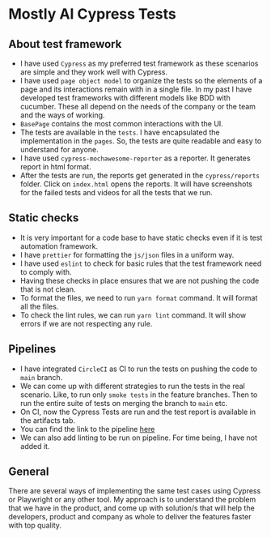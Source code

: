 # Mostly AI Cypress Tests

## About test framework

- I have used `Cypress` as my preferred test framework as these scenarios are simple and they work well with Cypress.
- I have used `page object model` to organize the tests so the elements of a page and its interactions remain with in a single file. In my past I have developed test frameworks with different models like BDD with cucumber. These all depend on the needs of the company or the team and the ways of working.
- `BasePage` contains the most common interactions with the UI.
- The tests are available in the `tests`. I have encapsulated the implementation in the `pages`. So, the tests are quite readable and easy to understand for anyone.
- I have used `cypress-mochawesome-reporter` as a reporter. It generates report in html format.
- After the tests are run, the reports get generated in the `cypress/reports` folder. Click on `index.html` opens the reports. It will have screenshots for the failed tests and videos for all the tests that we run.

## Static checks

- It is very important for a code base to have static checks even if it is test automation framework.
- I have `prettier` for formatting the `js/json` files in a uniform way.
- I have used `eslint` to check for basic rules that the test framework need to comply with.
- Having these checks in place ensures that we are not pushing the code that is not clean.
- To format the files, we need to run `yarn format` command. It will format all the files.
- To check the lint rules, we can run `yarn lint` command. It will show errors if we are not respecting any rule.

## Pipelines

- I have integrated `CircleCI` as CI to run the tests on pushing the code to `main` branch.
- We can come up with different strategies to run the tests in the real scenario. Like, to run only `smoke tests` in the feature branches. Then to run the entire suite of tests on merging the branch to `main` etc.
- On CI, now the Cypress Tests are run and the test report is available in the artifacts tab.
- You can find the link to the pipeline [here](https://app.circleci.com/pipelines/github/roopeshh/mostlyai-tests)
- We can also add linting to be run on pipeline. For time being, I have not added it.

## General

There are several ways of implementing the same test cases using Cypress or Playwright or any other tool. My approach is to understand the problem that we have in the product, and come up with solution/s that will help the developers, product and company as whole to deliver the features faster with top quality.
